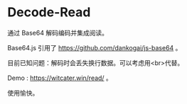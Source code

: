 # Decode-Read
通过 Base64 解码编码并集成阅读。

Base64.js 引用了 https://github.com/dankogai/js-base64 。

目前已知问题：解码时会丢失换行数据。可以考虑用\<br\>代替。

Demo : https://witcater.win/read/ 。

使用愉快。
